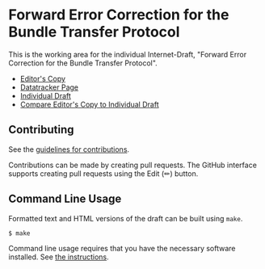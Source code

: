 # Forward Error Correction for the Bundle Transfer Protocol

This is the working area for the individual Internet-Draft, "Forward Error Correction for the Bundle Transfer Protocol".

* [Editor's Copy](https://ricktaylor.github.io/btpu-fec/#go.draft-taylor-dtn-btpu-fec.html)
* [Datatracker Page](https://datatracker.ietf.org/doc/draft-taylor-dtn-btpu-fec)
* [Individual Draft](https://datatracker.ietf.org/doc/html/draft-taylor-dtn-btpu-fec)
* [Compare Editor's Copy to Individual Draft](https://ricktaylor.github.io/btpu-fec/#go.draft-taylor-dtn-btpu-fec.diff)


## Contributing

See the
[guidelines for contributions](https://github.com/ricktaylor/btpu-fec/blob/main/CONTRIBUTING.md).

Contributions can be made by creating pull requests.
The GitHub interface supports creating pull requests using the Edit (✏) button.


## Command Line Usage

Formatted text and HTML versions of the draft can be built using `make`.

```sh
$ make
```

Command line usage requires that you have the necessary software installed.  See
[the instructions](https://github.com/martinthomson/i-d-template/blob/main/doc/SETUP.md).

